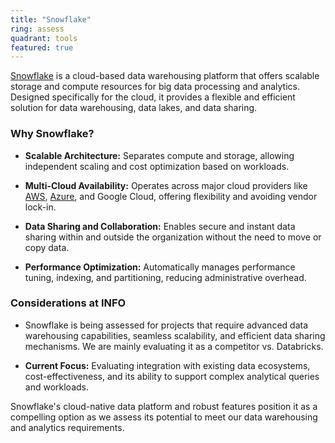 ```yaml
---
title: "Snowflake"
ring: assess
quadrant: tools
featured: true
---
```


[Snowflake](https://www.snowflake.com/en/data-cloud/platform/) is a cloud-based data warehousing platform that offers scalable storage and compute resources for big data processing and analytics. Designed specifically for the cloud, it provides a flexible and efficient solution for data warehousing, data lakes, and data sharing.



### Why Snowflake?

- **Scalable Architecture:** Separates compute and storage, allowing independent scaling and cost optimization based on workloads.

- **Multi-Cloud Availability:** Operates across major cloud providers like [AWS](/platforms-and-operations/aws), [Azure](/platforms-and-operations/azure), and Google Cloud, offering flexibility and avoiding vendor lock-in.

- **Data Sharing and Collaboration:** Enables secure and instant data sharing within and outside the organization without the need to move or copy data.

- **Performance Optimization:** Automatically manages performance tuning, indexing, and partitioning, reducing administrative overhead.



### Considerations at INFO

- Snowflake is being assessed for projects that require advanced data warehousing capabilities, seamless scalability, and efficient data sharing mechanisms. We are mainly evaluating it as a competitor vs. Databricks.


- **Current Focus:** Evaluating integration with existing data ecosystems, cost-effectiveness, and its ability to support complex analytical queries and workloads.



Snowflake's cloud-native data platform and robust features position it as a compelling option as we assess its potential to meet our data warehousing and analytics requirements.
